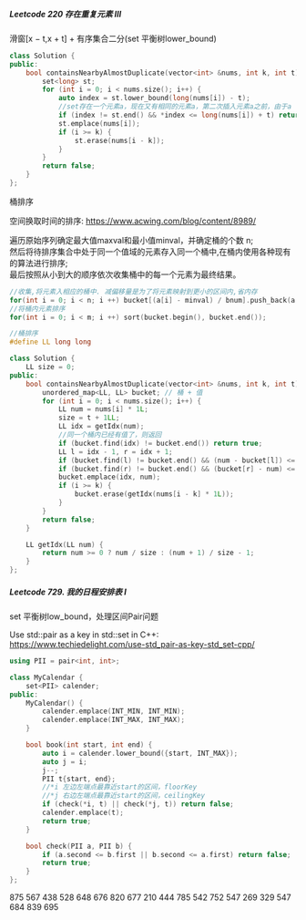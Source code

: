 ##### Leetcode 220  存在重复元素 III

滑窗[x − t,x + t] + 有序集合二分(set 平衡树lower_bound)

```C++
class Solution {
public:
    bool containsNearbyAlmostDuplicate(vector<int> &nums, int k, int t) {
        set<long> st;
        for (int i = 0; i < nums.size(); i++) {
            auto index = st.lower_bound(long(nums[i]) - t);
            //set存在一个元素a，现在又有相同的元素a，第二次插入元素a之前，由于a - a = 0,return true,因此可以不使用multiset
            if (index != st.end() && *index <= long(nums[i]) + t) return true;
            st.emplace(nums[i]);
            if (i >= k) {
                st.erase(nums[i - k]);
            }
        }
        return false;
    }
};
```

桶排序

空间换取时间的排序: https://www.acwing.com/blog/content/8989/

遍历原始序列确定最大值maxval和最小值minval，并确定桶的个数 n;        
然后将待排序集合中处于同一个值域的元素存入同一个桶中,在桶内使用各种现有的算法进行排序;       
最后按照从小到大的顺序依次收集桶中的每一个元素为最终结果。      

```C++
//收集,将元素入相应的桶中. 减偏移量是为了将元素映射到更小的区间内,省内存 
for(int i = 0; i < n; i ++) bucket[(a[i] - minval) / bnum].push_back(a[i]);
//将桶内元素排序 
for(int i = 0; i < m; i ++) sort(bucket.begin(), bucket.end());
```

```C++
//桶排序
#define LL long long

class Solution {
    LL size = 0;
public:
    bool containsNearbyAlmostDuplicate(vector<int> &nums, int k, int t) {
        unordered_map<LL, LL> bucket; // 桶 + 值
        for (int i = 0; i < nums.size(); i++) {
            LL num = nums[i] * 1L;
            size = t + 1LL;
            LL idx = getIdx(num);
            //同一个桶内已经有值了，则返回
            if (bucket.find(idx) != bucket.end()) return true;
            LL l = idx - 1, r = idx + 1;
            if (bucket.find(l) != bucket.end() && (num - bucket[l]) <= t) return true;
            if (bucket.find(r) != bucket.end() && (bucket[r] - num) <= t) return true;
            bucket.emplace(idx, num);
            if (i >= k) {
                bucket.erase(getIdx(nums[i - k] * 1L));
            }
        }
        return false;
    }

    LL getIdx(LL num) {
        return num >= 0 ? num / size : (num + 1) / size - 1;
    }
};

```

#####  Leetcode 729. 我的日程安排表 I

set 平衡树low_bound，处理区间Pair问题

Use std::pair as a key in std::set in C++: https://www.techiedelight.com/use-std_pair-as-key-std_set-cpp/

```C++
using PII = pair<int, int>;

class MyCalendar {
    set<PII> calender;
public:
    MyCalendar() {
        calender.emplace(INT_MIN, INT_MIN);
        calender.emplace(INT_MAX, INT_MAX);
    }

    bool book(int start, int end) {
        auto i = calender.lower_bound({start, INT_MAX});
        auto j = i;
        j--;
        PII t{start, end};
        //*i 左边左端点最靠近start的区间，floorKey
        //*j 右边左端点最靠近start的区间，ceilingKey
        if (check(*i, t) || check(*j, t)) return false;
        calender.emplace(t);
        return true;
    }

    bool check(PII a, PII b) {
        if (a.second <= b.first || b.second <= a.first) return false;
        return true;
    }
};

```


875   567   438  528  648  676 820 677 210 444  785  542 752 547 269 329  547 684 839  695 
